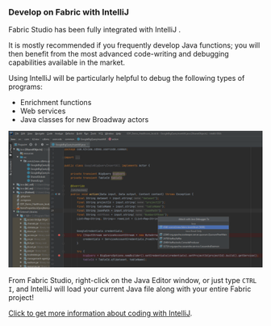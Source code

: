 ### Develop on Fabric with IntelliJ
Fabric Studio has been fully integrated with IntelliJ . 

It is mostly recommended if you frequently develop Java functions; you will then benefit from the most advanced code-writing and debugging capabilities available in the market.  

Using IntelliJ will be particularly helpful to debug the following types of programs:

- Enrichment functions
- Web services
- Java classes for new Broadway actors


![](images/04_15_03_attach.png)

From Fabric Studio, right-click on the Java Editor window, or just type ```CTRL I```, and IntelliJ will load your current Java file along with your entire Fabric project! 

[Click to get more information about coding with IntelliJ](https://support.k2view.com/Academy_6.5/articles/04_fabric_studio/04a_IntelliJ/01_intelliJ_overview.html).
